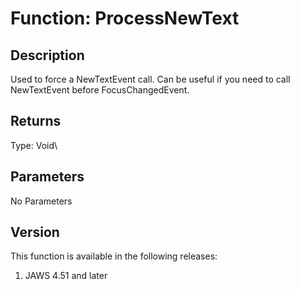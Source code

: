 # Function: ProcessNewText

## Description

Used to force a NewTextEvent call. Can be useful if you need to call
NewTextEvent before FocusChangedEvent.

## Returns

Type: Void\

## Parameters

No Parameters

## Version

This function is available in the following releases:

1.  JAWS 4.51 and later
